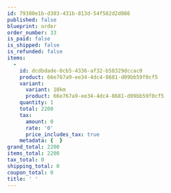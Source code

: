 ```yaml
---
id: 79380e1b-d303-431b-813d-54f582d2d086
published: false
blueprint: order
order_number: 33
is_paid: false
is_shipped: false
is_refunded: false
items:
  -
    id: dcdbdade-0cb5-4336-af32-b58329dccac0
    product: 66e767a9-ee34-4dc4-8681-d09bb59f0cf5
    variant:
      variant: 10km
      product: 66e767a9-ee34-4dc4-8681-d09bb59f0cf5
    quantity: 1
    total: 2200
    tax:
      amount: 0
      rate: '0'
      price_includes_tax: true
    metadata: {  }
grand_total: 2200
items_total: 2200
tax_total: 0
shipping_total: 0
coupon_total: 0
title: ' '
---
```

